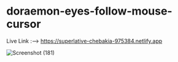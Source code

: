 # doraemon-eyes-follow-mouse-cursor

Live Link :--> https://superlative-chebakia-975384.netlify.app

![Screenshot (181)](https://github.com/atharvabhairam/doraemon-eyes-follow-mouse-cursor/assets/67710001/25267f57-ab08-4bcb-a28d-4b0182bdde7f)
